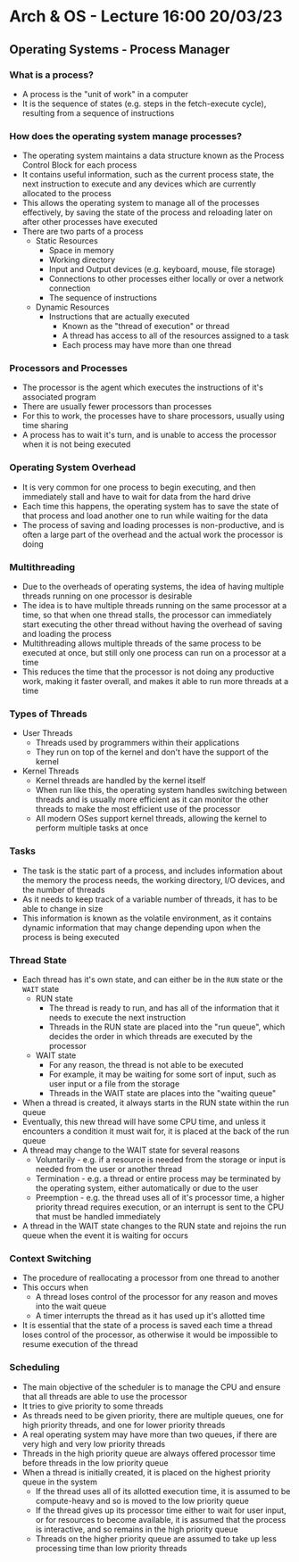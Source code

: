 # Arch & OS - Lecture 16:00 20/03/23

## Operating Systems - Process Manager

### What is a process?

- A process is the "unit of work" in a computer
- It is the sequence of states (e.g. steps in the fetch-execute cycle), resulting from a sequence of instructions

### How does the operating system manage processes?

- The operating system maintains a data structure known as the Process Control Block for each process
- It contains useful information, such as the current process state, the next instruction to execute and any devices which are currently allocated to the process
- This allows the operating system to manage all of the processes effectively, by saving the state of the process and reloading later on after other processes have executed
- There are two parts of a process
  - Static Resources
    - Space in memory
    - Working directory
    - Input and Output devices (e.g. keyboard, mouse, file storage)
    - Connections to other processes either locally or over a network connection
    - The sequence of instructions
  - Dynamic Resources
    - Instructions that are actually executed
      - Known as the "thread of execution" or thread
      - A thread has access to all of the resources assigned to a task
      - Each process may have more than one thread
      
### Processors and Processes

- The processor is the agent which executes the instructions of it's associated program
- There are usually fewer processors than processes
- For this to work, the processes have to share processors, usually using time sharing
- A process has to wait it's turn, and is unable to access the processor when it is not being executed

### Operating System Overhead

- It is very common for one process to begin executing, and then immediately stall and have to wait for data from the hard drive
- Each time this happens, the operating system has to save the state of that process and load another one to run while waiting for the data
- The process of saving and loading processes is non-productive, and is often a large part of the overhead and the actual work the processor is doing

### Multithreading

- Due to the overheads of operating systems, the idea of having multiple threads running on one processor is desirable
- The idea is to have multiple threads running on the same processor at a time, so that when one thread stalls, the processor can immediately start executing the other thread without having the overhead of saving and loading the process
- Multithreading allows multiple threads of the same process to be executed at once, but still only one process can run on a processor at a time
- This reduces the time that the processor is not doing any productive work, making it faster overall, and makes it able to run more threads at a time

### Types of Threads

- User Threads
  - Threads used by programmers within their applications
  - They run on top of the kernel and don't have the support of the kernel
- Kernel Threads
  - Kernel threads are handled by the kernel itself
  - When run like this, the operating system handles switching between threads and is usually more efficient as it can monitor the other threads to make the most efficient use of the processor
  - All modern OSes support kernel threads, allowing the kernel to perform multiple tasks at once

### Tasks

- The task is the static part of a process, and includes information about the memory the process needs, the working directory, I/O devices, and the number of threads
- As it needs to keep track of a variable number of threads, it has to be able to change in size
- This information is known as the volatile environment, as it contains dynamic information that may change depending upon when the process is being executed

### Thread State

- Each thread has it's own state, and can either be in the `RUN` state or the `WAIT` state
  - RUN state
    - The thread is ready to run, and has all of the information that it needs to execute the next instruction
    - Threads in the RUN state are placed into the "run queue", which decides the order in which threads are executed by the processor
  - WAIT state
    - For any reason, the thread is not able to be executed
    - For example, it may be waiting for some sort of input, such as user input or a file from the storage
    - Threads in the WAIT state are places into the "waiting queue"
- When a thread is created, it always starts in the RUN state within the run queue
- Eventually, this new thread will have some CPU time, and unless it encounters a condition it must wait for, it is placed at the back of the run queue
- A thread may change to the WAIT state for several reasons
  - Voluntarily - e.g. if a resource is needed from the storage or input is needed from the user or another thread
  - Termination - e.g. a thread or entire process may be terminated by the operating system, either automatically or due to the user
  - Preemption - e.g. the thread uses all of it's processor time, a higher priority thread requires execution, or an interrupt is sent to the CPU that must be handled immediately
- A thread in the WAIT state changes to the RUN state and rejoins the run queue when the event it is waiting for occurs

### Context Switching

- The procedure of reallocating a processor from one thread to another
- This occurs when
  - A thread loses control of the processor for any reason and moves into the wait queue
  - A timer interrupts the thread as it has used up it's allotted time
- It is essential that the state of a process is saved each time a thread loses control of the processor, as otherwise it would be impossible to resume execution of the thread

### Scheduling

- The main objective of the scheduler is to manage the CPU and ensure that all threads are able to use the processor
- It tries to give priority to some threads
- As threads need to be given priority, there are multiple queues, one for high priority threads, and one for lower priority threads
- A real operating system may have more than two queues, if there are very high and very low priority threads
- Threads in the high priority queue are always offered processor time before threads in the low priority queue
- When a thread is initially created, it is placed on the highest priority queue in the system
  - If the thread uses all of its allotted execution time, it is assumed to be compute-heavy and so is moved to the low priority queue
  - If the thread gives up its processor time either to wait for user input, or for resources to become available, it is assumed that the process is interactive, and so remains in the high priority queue
  - Threads on the higher priority queue are assumed to take up less processing time than low priority threads